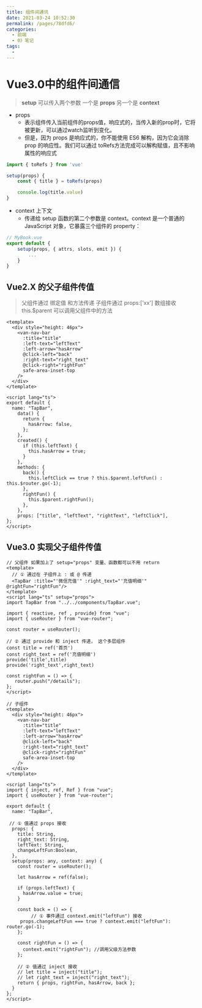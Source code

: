 ```yaml
---
title: 组件间通讯
date: 2021-03-24 10:52:30
permalink: /pages/78dfd6/
categories:
  - 前端
  - 0》笔记
tags:
  - 
---
```


# Vue3.0中的组件间通信

> **setup** 可以传入两个参数 一个是 **props** 另一个是 **context**

- props
  - 表示组件传入当前组件的props值，响应式的，当传入新的prop时，它将被更新，可以通过watch监听到变化。
  -  但是，因为 props 是响应式的，你不能使用 ES6 解构，因为它会消除 prop 的响应性。我们可以通过 toRefs方法完成可以解构赋值，且不影响属性的响应式
```javascript
import { toRefs } from 'vue'

setup(props) {
    const { title } = toRefs(props)

    console.log(title.value)
}
 ```

- context 上下文
  - 传递给 setup 函数的第二个参数是 context。context 是一个普通的 JavaScript 对象，它暴露三个组件的 property：
```javascript
// MyBook.vue
export default {
    setup(props, { attrs, slots, emit }) {
        ...
    }
}
```

## Vue2.X 的父子组件传值
> 父组件通过 绑定值 和方法传递
> 子组件通过 props:['xx'] 数组接收 this.$parent 可以调用父组件中的方法
```Vue
<template>
  <div style="height: 46px">
    <van-nav-bar
      :title="title"
      :left-text="leftText"
      :left-arrow="hasArrow"
      @click-left="back"
      :right-text="right_text"
      @click-right="rightFun"
      safe-area-inset-top
    />
  </div>
</template>

<script lang="ts">
export default {
  name: "TapBar",
    data() {
      return {
        hasArrow: false,
      };
    },
    created() {
      if (this.leftText) {
        this.hasArrow = true;
      }
    },
    methods: {
      back() {
        this.leftClick == true ? this.$parent.leftFun() : this.$router.go(-1);
      },
      rightFun() {
        this.$parent.rightFun();
      },
    },
    props: ["title", "leftText", "rightText", "leftClick"],
};
</script>
```

## Vue3.0 实现父子组件传值
```Vue
// 父组件 如果加上了 setup="props" 变量、函数都可以不用 return
<template>
  // ① 通过在 子组件上 : 或 @ 传递
  <TapBar :title="'微信充值'" :right_text="'充值明细'" @rightFun="rightFun"/>
</template>
<script lang="ts" setup="props">
import TapBar from "../../components/TapBar.vue";

import { reactive, ref , provide} from "vue";
import { useRouter } from "vue-router";

const router = useRouter();

// ② 通过 provide 和 inject 传递， 这个多层组件
const title = ref('首页')
const right_text = ref('充值明细')
provide('title',title)
provide('right_text',right_text)

const rightFun = () => {
   router.push("/details");
};
</script>

// 子组件
<template>
  <div style="height: 46px">
    <van-nav-bar
      :title="title"
      :left-text="leftText"
      :left-arrow="hasArrow"
      @click-left="back"
      :right-text="right_text"
      @click-right="rightFun"
      safe-area-inset-top
    />
  </div>
</template>

<script lang="ts">
import { inject, ref, Ref } from "vue";
import { useRouter } from "vue-router";

export default {
  name: "TapBar",

 // ① 值通过 props 接收
  props: {
    title: String,
    right_text: String,
    leftText: String,
    changeLeftFun:Boolean,
  },
  setup(props: any, context: any) {
    const router = useRouter();

    let hasArrow = ref(false);

    if (props.leftText) {
      hasArrow.value = true;
    }

    const back = () => {
         // ① 事件通过 context.emit("leftFun") 接收
     props.changeLeftFun === true ? context.emit("leftFun"): router.go(-1);
    };

    const rightFun = () => {
      context.emit("rightFun"); //调用父级方法参数
    };

    // ② 值通过 inject 接收
    // let title = inject("title");
    // let right_text = inject("right_text");
    return { props, rightFun, hasArrow, back };
  }
};
</script>
```